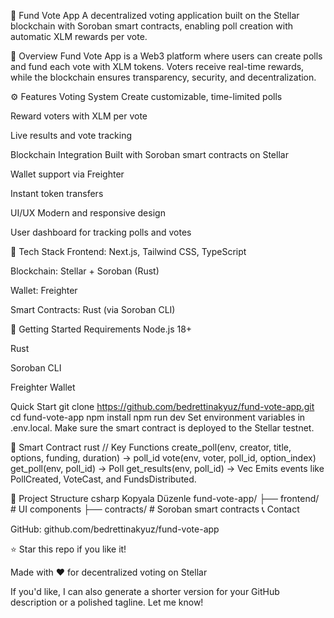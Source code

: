 🌟 Fund Vote App
A decentralized voting application built on the Stellar blockchain with Soroban smart contracts, enabling poll creation with automatic XLM rewards per vote.

📌 Overview
Fund Vote App is a Web3 platform where users can create polls and fund each vote with XLM tokens. Voters receive real-time rewards, while the blockchain ensures transparency, security, and decentralization.

⚙️ Features
Voting System
Create customizable, time-limited polls

Reward voters with XLM per vote

Live results and vote tracking

Blockchain Integration
Built with Soroban smart contracts on Stellar

Wallet support via Freighter

Instant token transfers

UI/UX
Modern and responsive design

User dashboard for tracking polls and votes

🧱 Tech Stack
Frontend: Next.js, Tailwind CSS, TypeScript

Blockchain: Stellar + Soroban (Rust)

Wallet: Freighter

Smart Contracts: Rust (via Soroban CLI)

🚀 Getting Started
Requirements
Node.js 18+

Rust

Soroban CLI

Freighter Wallet

Quick Start
git clone https://github.com/bedrettinakyuz/fund-vote-app.git
cd fund-vote-app
npm install
npm run dev
Set environment variables in .env.local. Make sure the smart contract is deployed to the Stellar testnet.

🧠 Smart Contract
rust
// Key Functions
create_poll(env, creator, title, options, funding, duration) -> poll_id
vote(env, voter, poll_id, option_index)
get_poll(env, poll_id) -> Poll
get_results(env, poll_id) -> Vec<u32>
Emits events like PollCreated, VoteCast, and FundsDistributed.

📁 Project Structure
csharp
Kopyala
Düzenle
fund-vote-app/
├── frontend/       # UI components
├── contracts/        # Soroban smart contracts
📞 Contact

GitHub: github.com/bedrettinakyuz/fund-vote-app




⭐ Star this repo if you like it!

Made with ❤️ for decentralized voting on Stellar

If you'd like, I can also generate a shorter version for your GitHub description or a polished tagline. Let me know!






